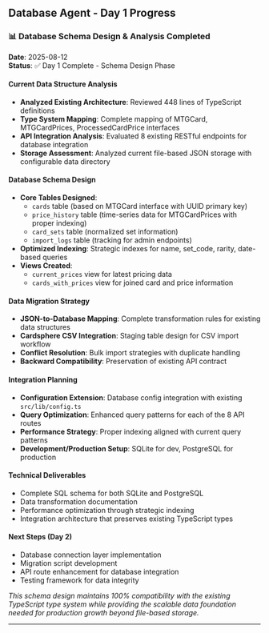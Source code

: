 ## Database Agent - Day 1 Progress

### 📊 Database Schema Design & Analysis Completed

**Date**: 2025-08-12  
**Status**: ✅ Day 1 Complete - Schema Design Phase

#### **Current Data Structure Analysis**
- **Analyzed Existing Architecture**: Reviewed 448 lines of TypeScript definitions
- **Type System Mapping**: Complete mapping of MTGCard, MTGCardPrices, ProcessedCardPrice interfaces
- **API Integration Analysis**: Evaluated 8 existing RESTful endpoints for database integration
- **Storage Assessment**: Analyzed current file-based JSON storage with configurable data directory

#### **Database Schema Design**
- **Core Tables Designed**:  
  - `cards` table (based on MTGCard interface with UUID primary key)  
  - `price_history` table (time-series data for MTGCardPrices with proper indexing)  
  - `card_sets` table (normalized set information)  
  - `import_logs` table (tracking for admin endpoints)
- **Optimized Indexing**: Strategic indexes for name, set_code, rarity, date-based queries
- **Views Created**:  
  - `current_prices` view for latest pricing data  
  - `cards_with_prices` view for joined card and price information

#### **Data Migration Strategy**
- **JSON-to-Database Mapping**: Complete transformation rules for existing data structures
- **Cardsphere CSV Integration**: Staging table design for CSV import workflow
- **Conflict Resolution**: Bulk import strategies with duplicate handling
- **Backward Compatibility**: Preservation of existing API contract

#### **Integration Planning**
- **Configuration Extension**: Database config integration with existing `src/lib/config.ts`
- **Query Optimization**: Enhanced query patterns for each of the 8 API routes
- **Performance Strategy**: Proper indexing aligned with current query patterns
- **Development/Production Setup**: SQLite for dev, PostgreSQL for production

#### **Technical Deliverables**
- Complete SQL schema for both SQLite and PostgreSQL
- Data transformation documentation
- Performance optimization through strategic indexing
- Integration architecture that preserves existing TypeScript types

#### **Next Steps (Day 2)**
- Database connection layer implementation
- Migration script development
- API route enhancement for database integration
- Testing framework for data integrity

*This schema design maintains 100% compatibility with the existing TypeScript type system while providing the scalable data foundation needed for production growth beyond file-based storage.*

---